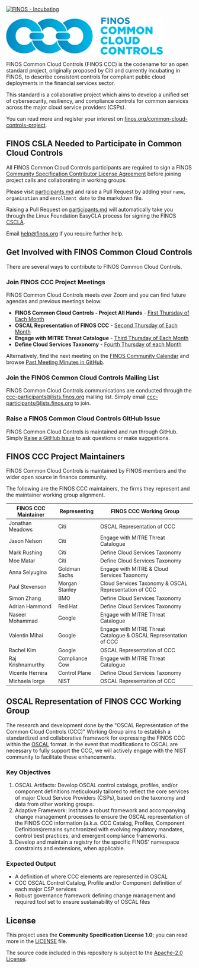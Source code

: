[![FINOS - Incubating](https://cdn.jsdelivr.net/gh/finos/contrib-toolbox@master/images/badge-incubating.svg)](https://finosfoundation.atlassian.net/wiki/display/FINOS/Incubating)

<img height="100px" src="https://github.com/finos/branding/blob/master/project-logos/active-project-logos/FINOS%20Common%20Cloud%20Controls%20Logo/Horizontal/2023_FinosCCC_Horizontal.svg?raw=true"/>

FINOS Common Cloud Controls (FINOS CCC) is the codename for an open standard project, originally proposed by Citi and currently incubating in FINOS, to describe consistent controls for compliant public cloud deployments in the financial services sector.

This standard is a collaborative project which aims to develop a unified set of cybersecurity, resiliency, and compliance controls for common services across the major cloud service providers (CSPs).

You can read more and register your interest on [finos.org/common-cloud-controls-project](https://www.finos.org/common-cloud-controls-project).

## FINOS CSLA Needed to Participate in Common Cloud Controls

All FINOS Common Cloud Controls participants are required to sign a FINOS [Community Specification Contributor License Agreement](https://github.com/finos/standards-project-blueprint/blob/main/governance-documents/Getting%20Started.md#best-practices) before joining project calls and collaborating in working groups.

Please visit [participants.md](participants.md) and raise a Pull Request by adding your `name`, `organisation` and `enrollment date` to the markdown file. 

Raising a Pull Request on [participants.md](participants.md) will automatically take you through the Linux Foundation EasyCLA process for signing the FINOS [CSCLA](https://github.com/finos/standards-project-blueprint/blob/main/governance-documents/Getting%20Started.md#best-practices).

Email help@finos.org if you require further help.

## Get Involved with FINOS Common Cloud Controls

There are several ways to contribute to FINOS Common Cloud Controls.

### Join FINOS CCC Project Meetings
FINOS Common Cloud Controls meets over Zoom and you can find future agendas and previous meetings below.

- **FINOS Common Cloud Controls - Project All Hands** - [First Thursday of Each Month](https://github.com/finos/common-cloud-controls/issues?q=is%3Aissue+is%3Aopen+label%3Ameeting+label%3A%22All+Working+Groups%22)
- **OSCAL Representation of FINOS CCC** - [Second Thursday of Each Month](https://github.com/finos/common-cloud-controls/issues?q=is%3Aissue+is%3Aopen+label%3Ameeting+label%3A%22OSCAL+Representation+of+FINOS+CCC%22)
- **Engage with MITRE Threat Catalogue** - [Third Thursday of Each Month](https://github.com/finos/common-cloud-controls/issues?q=is%3Aissue+is%3Aopen+label%3Ameeting+label%3A%22Engage+with+MITRE+Threat+Catalogue%22)
- **Define Cloud Services Taxonomy** - [Fourth Thursday of each Month](https://github.com/finos/common-cloud-controls/issues?q=is%3Aissue+is%3Aopen+label%3A%22Define+Cloud+Services+Taxonomy%22+label%3Ameeting)

Alternatively, find the next meeting on the [FINOS Community Calendar](https://finos.org/calendar) and browse [Past Meeting Minutes in GitHub](https://github.com/finos/common-cloud-controls/labels/meeting).

### Join the FINOS Common Cloud Controls Mailing List 
FINOS Common Cloud Controls communications are conducted through the ccc-participants@lists.finos.org mailing list. Simply email [ccc-participants@lists.finos.org](mailto:ccc-participants@lists.finos.org) to join.

### Raise a FINOS Common Cloud Controls GitHub Issue

FINOS Common Cloud Controls is maintained and run through GitHub. Simply [Raise a GitHub Issue](https://github.com/finos/common-cloud-controls/issues/new/choose) to ask questions or make suggestions. 

## FINOS CCC Project Maintainers

FINOS Common Cloud Controls is maintained by FINOS members and the wider open source in finance community. 

The following are the FINOS CCC maintainers, the firms they represent and the maintainer working group alignment.   

| FINOS CCC Maintainer | Representing   | FINOS CCC Working Group                     |
| -------------------- | -------------- | ------------------------------------------- |
| Jonathan Meadows     | Citi           | OSCAL Representation of CCC                 |
| Jason Nelson         | Citi           | Engage with MITRE Threat Catalogue          |
| Mark Rushing         | Citi           | Define Cloud Services Taxonomy              |
| Moe Matar            | Citi           | Define Cloud Services Taxonomy              | 
| Anna Selyugina       | Goldman Sachs  | Engage with MITRE & Cloud Services Taxonomy |
| Paul Stevenson       | Morgan Stanley | Cloud Services Taxonomy & OSCAL Representation of CCC |
| Simon Zhang          | BMO            | Define Cloud Services Taxonomy              |  
| Adrian Hammond       | Red Hat        | Define Cloud Services Taxonomy              |
| Naseer Mohammad      | Google         | Engage with MITRE Threat Catalogue          |
| Valentin Mihai       | Google         | Engage with MITRE Threat Catalogue & OSCAL Representation of CCC|
| Rachel Kim           | Google         | OSCAL Representation of CCC                 | 
| Raj Krishnamurthy    | Compliance Cow | Engage with MITRE Threat Catalogue          | 
| Vicente Herrera      | Control Plane  | Define Cloud Services Taxonomy              |
| Michaela Iorga       | NIST           | OSCAL Representation of CCC                 | 


## OSCAL Representation of FINOS CCC Working Group
The research and development done by the "OSCAL Representation of the Common Cloud Controls (CCC)" Working Group aims to establish a standardized and collaborative framework for expressing the FINOS CCC within the [OSCAL](https://pages.nist.gov/OSCAL/) format. In the event that modifications to OSCAL are necessary to fully support the CCC, we will actively engage with the NIST community to facilitate these enhancements.

### Key Objectives
1. OSCAL Artifacts: Develop OSCAL control catalogs, profiles, and/or component definitions meticulously tailored to reflect the core services of major Cloud Service Providers (CSPs), based on the taxonomy and data from other working groups.
2. Adaptive Framework: Institute a robust framework and accompanying change management processes to ensure the OSCAL representation of the FINOS CCC information (a.k.a. CCC Catalog, Profiles, Component Definitions)remains synchronized with evolving regulatory mandates, control best practices, and emergent compliance frameworks.
3. Develop and maintain a registry for the specific FINOS' namespace constraints and extensions, when applicable.

### Expected Output
* A definition of where CCC elements are represented in OSCAL
* CCC OSCAL Control Catalog, Profile and/or Component definition of each major CSP services
* Robust governance framework defining change management and required tool set to ensure sustainability of OSCAL files

## License

This project uses the **Community Specification License 1.0**; you can read more in the [LICENSE](LICENSE) file.

The source code included in this repository is subject to the [Apache-2.0 License](https://www.apache.org/licenses/LICENSE-2.0).

